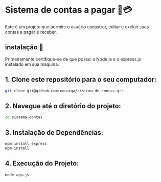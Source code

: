 # Sistema de contas a pagar 💸💳
Este é um projeto que permite o usuário cadastrar, editar e excluir suas contas a pagar e receber.

## instalação 💾
Primeiramente certifique-se de que possui o Node.js e o express.js instalado em sua maquina.

## 1. Clone este repositório para o seu computador:

```bash
git clone git@github.com:eonarga/sistema-de-contas.git
```

## 2. Navegue até o diretório do projeto:

```bash
cd sistema-contas
```

## 3. Instalação de Dependências:

```bash
npm install express
npm install
```

## 4. Execução do Projeto:

```bash
node app.js
```

